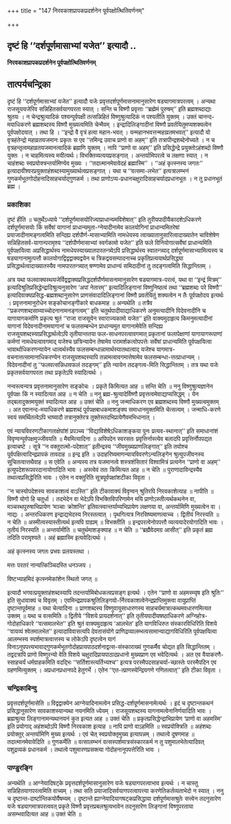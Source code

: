 +++
title = "147 निरवकाशप्रापकप्रदर्शनेन पूर्वपक्षोत्थितिवर्णनम्"

+++


## दृष्टं हि ‘‘दर्शपूर्णमासाभ्यां यजेत’’ इत्यादौ ..

**निरवकाशप्रापकप्रदर्शनेन पूर्वपक्षोत्थितिवर्णनम्**

## **तात्पर्यचन्द्रिका**

दृष्टं हि ‘‘दर्शपूर्णमासाभ्यां यजेत’’ इत्यादौ यजेः प्रवृत्तदर्शपूर्णमासनामानुसारेण षड्यागमात्रपरत्वम् । अन्यथा राजसूययजेरिव सन्निहितसर्वयागपरता स्यात् । सन्ति च विष्णौ प्रवृत्ताः ‘‘ब्रह्मेमं पुरुषम्’’ इति ब्रह्मशब्दाद्याः श्रुतयः । न चेन्द्रश्रुत्यादिकं पश्यन्पूर्वपक्षी तत्सन्निहितं विष्णुश्रुत्यादिकं न पश्यतीति युक्तम् । उक्तं चानन्द-मयाधिकरणे ब्रह्मशब्दस्य विष्णौ मुख्यत्वमिति चेन्मैवम् । इन्द्रादिलिङ्गादीनां विष्णौ प्रवर्तयितुमप्यशक्यत्वेन पूर्वपक्षोदयात् । तथा हि । ‘‘इन्द्रो वै वृत्रं हत्वा महान-भवत् । यन्महानभवत्तन्महाव्रतमभवत्’’ इत्यादौ यो वृत्रहंतेन्द्रो महाव्रतयजमानः प्रकृतः स एव ‘‘तमिन्द्र उवाच प्राणो वा अहम्’’ इति तत्रापीन्द्रशब्देनोच्यते । न च वृत्रहन्तृत्वमहाव्रतयजमानत्वादिकं ब्रह्मणि युक्तम् । नापि ‘‘प्राणो वा अहम्’’ इति प्रसिद्धेन्द्रे प्रयुक्तोऽहंशब्दो विष्णौ युक्तः । न चाहमित्यस्य मयीत्यर्थः। विभक्तिव्यत्ययप्रसङ्गात् । अन्तर्यामिपरत्वे च लक्षणा स्यात् । न चाहंशब्दः स्वप्रयोक्त्रन्तर्यामिण्येव मुख्यः । ‘‘तदात्मानमेवावेदहं ब्रह्मास्मि’’ । ‘‘अहं कृत्स्नस्य जगतः’’ इत्यादावीश्वरप्रयुक्ताहंशब्दस्यामुख्यार्थत्वप्रसङ्गात् । यथा च ‘‘वत्समा-लभेत’’ इत्यत्रालम्भनं गुणकर्मभूतगोदोहनादिसाहचर्याद्गुणकर्म । तथा प्राणोऽप्य-प्रधानचक्षुरादिसाहचर्यादप्रधानभूतः । न तु प्रधानभूतं ब्रह्म ।

### **प्रकाशिका**

दृष्टं हीति ॥ चतुर्थेऽध्याये ‘‘दर्शपूर्णमासयोरिज्याप्राधान्यमविशेषात्’’ इति तुरीयपादीयैकादशेऽधिकरणे दर्शपूर्णमासयोः किं सर्वेषां यागानां प्राधान्यमुता-ग्नेयादीनामेव कालयोगिनां प्राधान्यमितरेषां प्रयाजादीनामङ्गत्वमिति सन्दिह्य दर्शपौर्ण-मासाभ्यामिति नामधेयस्य त्वाख्यातानुसारित्वादाख्यातेन चाविशेषेण सन्निहितसर्व-यागान्परामृश्य ‘‘दर्शपौर्णमासाभ्यां स्वर्गकामो यजेत’’ इति फले विनियोगात्सर्वेषां प्राधान्यमिति पूर्वपक्षयित्वा अप्रसिद्धार्थस्य नामधेयस्याख्यातपारतन्त्र्येऽपि प्रसिद्धार्थस्य स्वातन्त्र्याद् दर्शपूर्णमासाभ्यामित्यस्य च षड्यागानामुत्पत्तौ कालयोगाद्विद्वद्वाक्यद्वयेन च त्रिकद्वयसम्पादनाच्च प्रकृतिप्रत्ययार्थप्रसिद्ध्या प्रसिद्धार्थत्वादाख्यातस्यैव नामपारतन्त्र्यात् षण्णामेव प्राधान्यं समिदादीनां तु तदङ्गत्वमिति सिद्धान्तितम् ।

अत्र यथा फलवाक्यस्थयजेर्विद्वद्वाक्यप्रसिद्धदर्शपौर्णमासनामानुसारेण षड्यागमात्र-परत्वं, यथा वा ‘‘इन्द्रं मित्रम्’’ इत्यादिश्रुतिप्रसिद्धेन्द्रादिश्रुत्यनुसारेण ‘अपां नेतारम्’’ इत्यादिलिङ्गानां विष्णुनिष्ठत्वं तथा ‘‘ब्रह्मशब्दः परे विष्णौ’’ इत्यादिवाक्यप्रसिद्ध-ब्रह्मशब्दानुसारेण प्राणसंवादादिलिङ्गानां विष्णौ प्रवर्तयितुं शक्यत्वेन न तैः पूर्वपक्षोदय इत्यर्थः । प्रवृत्तनामानुरोधेन सङ्कोचानङ्गीकारे बाधकमाह ॥ अन्यथेति ॥ तत्रैव ‘‘प्रकरणशब्दसाम्याच्चोदनानामनङ्गत्वम्’’ इति चतुर्थपादीयाद्याधिकरणे अनुमत्यादीनि विदेवनादीनि च यागायागकर्माणि प्रकृत्य श्रुतं ‘‘राजा राजसूयेन स्वाराज्यकामो यजेत’’ इति वाक्यमुदाहृत्य किमनुमत्यादीनां यागानां विदेवनादीनामयागानां च फलसम्बन्धेन प्राधान्यमुत यागानामेवेति सन्दिह्य राजसूयशब्दस्याप्रसिद्धार्थत्वेऽपि तृतीयान्ततया फल-साधनपरत्वावगमात् प्रकृतानां फलापेक्षाणां यागायागरूपाणां कर्मणां नामधेयत्वावगमाद् यजेश्च छत्रिन्यायेन तेषामेव परामर्शकत्वोपपत्तेः सर्वेषां प्राधान्यमिति पूर्वपक्षयित्वा भावार्थाधिकरणन्यायेन धात्वर्थस्यैव फलसम्बन्धान्नामार्थस्यातथात्वाद् यजेश्च यागमात्र-वचनात्तत्सामानाधिकरण्येन राजसूयशब्दस्यापि तन्नामत्वावगमात्तेषामेव फलसम्बन्धा-त्तत्प्राधान्यम् । विदेवनादीनां तु ‘‘फलवत्सन्निधावफलं तदङ्गम्’’ इति न्यायेन तदङ्गत्व-मिति सिद्धान्तितम् । तत्र यथा यजेः प्रकृतसर्वयागपरता तथा प्रकृतेऽपि स्यादित्यर्थः ।

नन्वस्त्वन्यत्र प्रवृत्तनामानुसारेण सङ्कोचः । प्रकृते किमित्यत आह ॥ सन्ति चेति ॥ ननु विष्णुश्रुत्यज्ञानेन पूर्वपक्षः किं न स्यादित्यत आह ॥ न चेति ॥ ननु ब्रह्म-श्रुत्यादेर्विष्णौ प्रवृत्तत्वमेवाद्याप्यसिद्धम् । येन तद्बलादुक्तमयुक्तं स्यादित्यत आह ॥ उक्तं चेति ॥ ननु जन्माधिकरण एव ब्रह्मशब्दस्य विष्णौ मुख्यत्वमुक्तम् । अत एवानन्द-मयाधिकरणे ब्रह्मशब्दं पूर्वपक्षबाधकमाशङ्क्य समाधानमुक्तमिति चेत्सत्यम् । जन्माधि-करणे स्वयं समर्थितत्वेऽपि भाष्यादौ तत्रानुक्तेरत्र तूक्तेस्तदभिप्रायेणैवमभिधानात् ।

एवं न्यायविवरणटीकागताक्षेपांशं प्रपञ्च्य ‘‘विद्याविशेषेऽधिकाशङ्कया पुनः प्रत्यव-स्थानात्’’ इति समाधानांशं विवृण्वन्पूर्वपक्षमुज्जीवयति ॥ मैवमित्यादिना ॥ अपिपदेन स्वरसतः प्रवृत्तिर्नास्त्येव बलादपि प्रवृत्तिर्नोपपद्यत इत्याचष्टे । सूत्रे ‘‘न वक्तुरात्मो-पदेशात्’’ इतीन्द्रस्य ‘‘जीवमुख्यप्राणलिङ्गात्’’ इति तयोश्च पूर्वपक्षित्वादिन्द्रप्रापकं तावदाह ॥ इन्द्र इति ॥ उदाहरिष्यमाणन्यायविवरणेऽन्यलिङ्गेन श्रुत्युपजीवनस्य सूचितत्वात्तथैवाह ॥ स एवेति ॥ अन्यस्य तत्र यजमानत्वे शस्त्रशंसितारं विश्वामित्रं प्रत्यनेन ‘‘प्राणो वा अहम्’’ इत्युपदेशरूपवरदानायोगादिति भावः । अस्त्वेवं ततः किमित्यत आह ॥ न चेति ॥ पुराणादाविन्द्रस्यैव तथात्वप्रसिद्धेरिति भावः । एतेन न वक्तुरिति सूत्रपूर्वपक्षांशटीका विवृता ।

‘‘न चास्योपदेशस्य सावकाशत्वं वाऽस्ति’’ इति टीकावाक्यं विवृण्वन् श्रुतिरपि निरवकाशेत्याह ॥ नापीति ॥ विष्णौ योगो हि चतुर्धा । तदभेदेन वा भेदेऽपि विभक्तिविपरिणामेन मयि प्राणोऽस्तीत्यर्थकथनेन वा, मञ्चस्थपुरुषाभिप्रायेण ‘मञ्चाः क्रोशन्ति’ इतिवत्स्वान्तर्याम्यभिप्रायेण लक्षणया वा, अन्तर्यामिणि मुख्यत्वेन वा । नाद्यः । अन्तरधिकरण इन्द्राद्यभेदस्य निरस्तत्वात् । पृथगित्यत्र निरसिष्यमाणत्वाच्च । द्वितीयं निरस्यति ॥ न चेति ॥ अस्मीत्यस्यास्तीत्यर्थ इत्यपि ग्राह्यम् ॥ विभक्तीति ॥ इन्द्रपरत्वेनोपपत्तौ व्यत्ययादेरयोगादिति भावः । तृतीयं निरस्यति ॥ अन्तर्यामीति ॥ चतुर्थमाशङ्क्याह ॥ न चेति ॥ ‘‘ब्रह्मैवेदमग्र आसीत्’’ इति प्रकृतं ब्रह्म तदिति परामृश्यते । अहं ब्रह्मास्मि इत्यवेदित्यर्थः ।

अहं कृत्स्नस्य जगतः प्रभवः प्रलयस्तथा ।

मत्तः परतरं नान्यत्किञ्चिदस्ति धनञ्जय ।

विष्टभ्याहमिदं कृत्स्नमेकांशेन स्थितो जगत् ॥

इत्यादौ भगवत्प्रयुक्ताहंशब्दस्यापि तदन्तर्यामिबोधकत्वप्रसङ्ग इत्यर्थः । एतेन ‘‘प्राणो वा अहमस्म्यृष इति श्रुतिः’’ इति सुधावाक्यं च विवृतम् । एवमिन्द्रप्रापकश्रुतिलिङ्गयो-र्निरवकाशत्वेनेन्द्रप्राप्तिमुक्त्वा वायुप्राप्तिं दृष्टान्तपूर्वमाह ॥ यथा चेत्यादिना ॥ प्राणशब्दस्य विष्णुवायुसाधारणस्य साहचर्यमात्रात्कथमवधारणमित्यत उक्तम् ॥ यथा च वत्समिति ॥ द्वितीये ‘‘विशये प्रायदर्शनात्’’ इति तृतीयपादीयषष्ठाधिकरणे अग्निहोत्र-गोदोहाधिकारे ‘‘वत्समालभेत’’ इति श्रुतं वाक्यमुदाहृत्य ‘आलभेत’ इति यागविधिरुत संस्कारविधिरिति विशये ‘‘वायव्यं श्वेतमालभेत’’ इत्यादाविवासत्यपि देवतासंयोगे प्राणिद्रव्यालम्भत्वसामान्याद्यागविधिरिति पूर्वपक्षयित्वा आलम्भस्य स्पर्शमात्रत्वात्तस्य च लोकेऽपि दृष्टत्वेन यागं विनाऽनुपपत्त्यभावाद्गुणकर्मभूतगोदोहप्रायपाठदर्शनाद्वत्स-संस्काराख्यं गुणकर्मैव चोद्यत इति सिद्धान्तितम् । तद्वदत्रापि प्राणो विष्णुरन्यो वेति विशये चक्षुरादिप्रायपाठादप्रधानो मुख्यप्राण एव भवेदित्यर्थः । अत एव वैयाकरणै-स्साहचर्यं धर्मग्राहकमिति वदद्भिः ‘‘सर्तिशास्त्यर्तिभ्यश्च’’ इत्यत्र परस्मैपदसाहचर्या-च्छास्तेः परस्मैपदिन एव ग्रहणमित्युक्तम् । अप्रधानप्रधानपदे हेतुगर्भे । एतेन ‘‘एत-त्प्राणस्येन्द्रियगणे गणितत्वात्’’ इति टीका विवृता ।

### **चन्द्रिकाबिन्दु**

प्रवृत्तदर्शपूर्णमासेति ॥ विद्वद्वाक्येन आग्नेयादिनामत्वेन प्रसिद्ध-दर्शपूर्णमासनामेत्यर्थः । इदं च दृष्टान्तकथनं प्रसिद्धानुसारेण सावकाशस्यान्यथा नयनमिति ध्येयम् । राजसूयशब्दस्य यागनामत्वेनानिर्णयादिति भावः । ब्रह्मश्रुत्या लिङ्गानामन्यथानयनं कुत इत्यत आह ॥ उक्तं चेति ॥ प्रकृतप्रसिद्धेन्द्राभिप्रायेण ‘प्राणो वा अहमस्मि’ इति प्रयोगाद् अहंशब्दोऽपि विष्णौ निरवकाश इत्याह ॥ नापि प्राणो वाऽहमिति ॥ स्वप्रयोक्त्रिति ॥ अहंशब्दः प्रयोक्तुर् अन्तर्यामिणि मुख्य इत्यर्थः । एवं चेत् स्वप्रयोक्तृमुख्य इत्यापन्नम् । तथात्वे दूषणमाह ॥ तदात्मानमेवावेदिति ॥ गुणकर्मेति ॥ वत्सालम्भनं वत्सस्पर्शमात्रसंस्कारकर्म न तु पशुमालभेतेत्यादिवत् पशुद्रव्यकं प्रधानकर्म । तथात्वे पशुमारणप्रसक्त्या गोदोहनानुपपत्तेरिति भावः ।

### **पाण्डुरङ्गि**

अन्यथेति ॥ आग्नेयादिषट्के प्रवृत्तदर्शपूर्णमासानुसारेण यजेः षड्यागपरत्वाभाव इत्यर्थः । न चास्तु सन्निहितयागपरत्वमिति वाच्यम् । तथा सति प्रयाजादिसर्वयागपरत्वापत्त्या करणेतिकर्तव्यताभेदो न स्यात् । ननु च दृष्टान्त-दार्ष्टान्तिकयोर्वैषम्यम् । दृष्टान्ते ह्याग्नेयादियागषट्कप्रसिद्धाया दर्शपूर्णमासश्रुतेः सत्त्वेन तदनुसारेण यजेः षड्यागमात्रपरत्ववत् प्रकृते विष्णौ प्रवृत्तप्रबलश्रुत्यभावेन तदनुसारेण लिङ्गानां विष्णुपरताया असम्भवादित्यत आह ॥ उक्तं चेति ॥

